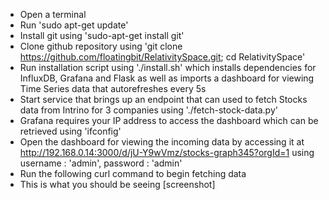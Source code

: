 * Open a terminal
* Run 'sudo apt-get update'
* Install git using 'sudo-apt-get install git'
* Clone github repository using 'git clone https://github.com/floatingbit/RelativitySpace.git; cd RelativitySpace'
* Run installation script using './install.sh' which installs dependencies for InfluxDB, Grafana and Flask as well as imports a dashboard for viewing Time Series data that autorefreshes every 5s
* Start service that brings up an endpoint that can used to fetch Stocks data from Intrino for 3 companies using './fetch-stock-data.py'
* Grafana requires your IP address to access the dashboard which can be retrieved using 'ifconfig'
* Open the dashboard for viewing the incoming data by accessing it at http://192.168.0.14:3000/d/jU-Y9wVmz/stocks-graph345?orgId=1 using username : 'admin', password : 'admin'
* Run the following curl command to begin fetching data
* This is what you should be seeing [screenshot]

